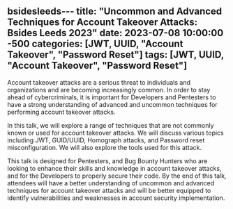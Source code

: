 bsidesleeds---
title: "Uncommon and Advanced Techniques for Account Takeover Attacks: Bsides Leeds 2023"
date: 2023-07-08 10:00:00 -500
categories: [JWT, UUID, "Account Takeover", "Password Reset"]
tags: [JWT, UUID, "Account Takeover", "Password Reset"]
---


Account takeover attacks are a serious threat to individuals and organizations and are becoming increasingly common. In order to stay ahead of cybercriminals, it is important for Developers and Pentesters to have a strong understanding of advanced and uncommon techniques for performing account takeover attacks.

In this talk, we will explore a range of techniques that are not commonly known or used for account takeover attacks. We will discuss various topics including JWT, GUID/UUID, Homograph attacks, and Password reset misconfiguration. We will also explore the tools used for this attack.

This talk is designed for Pentesters, and Bug Bounty Hunters who are looking to enhance their skills and knowledge in account takeover attacks, and for the Developers to properly secure their code. By the end of this talk, attendees will have a better understanding of uncommon and advanced techniques for account takeover attacks and will be better equipped to identify vulnerabilities and weaknesses in account security implementation.

<object data="/assets/pdf/bsides_leeds_ayoubsafa.pdf" width="100%" height="500" type='application/pdf'></object>
